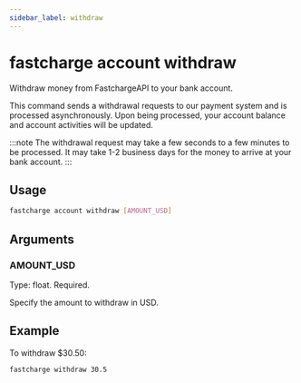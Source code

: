 ```yaml
---
sidebar_label: withdraw
---
```


# fastcharge account withdraw

Withdraw money from FastchargeAPI to your bank account.

This command sends a withdrawal requests to our payment system and is processed
asynchronously. Upon being processed, your account balance and account
activities will be updated.

:::note
The withdrawal request may take a few seconds to a few minutes to be processed. 
It may take 1-2 business days for the money to arrive at your bank account.
:::

## Usage

```bash
fastcharge account withdraw [AMOUNT_USD]
```

## Arguments

### AMOUNT_USD

Type: float. Required.

Specify the amount to withdraw in USD.

## Example

To withdraw $30.50:

```bash
fastcharge withdraw 30.5
```
